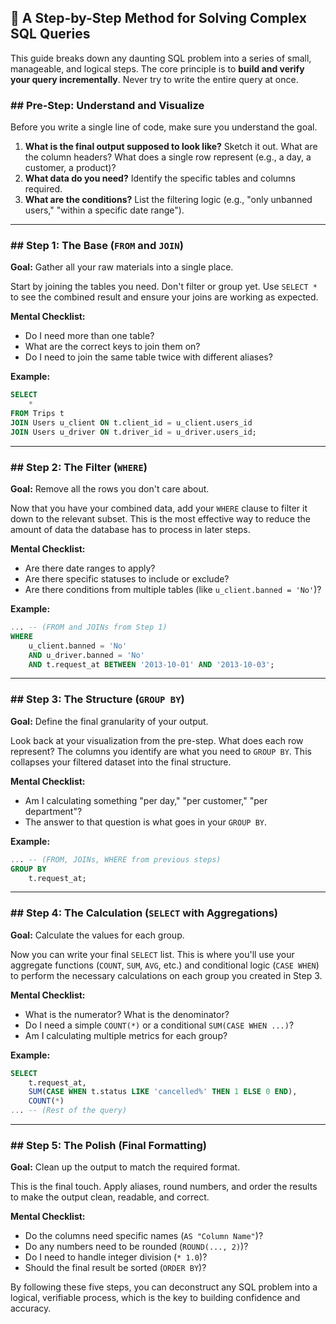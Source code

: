 ## 📝 A Step-by-Step Method for Solving Complex SQL Queries

This guide breaks down any daunting SQL problem into a series of small, manageable, and logical steps. The core principle is to **build and verify your query incrementally**. Never try to write the entire query at once.

### \#\# Pre-Step: Understand and Visualize

Before you write a single line of code, make sure you understand the goal.

1.  **What is the final output supposed to look like?** Sketch it out. What are the column headers? What does a single row represent (e.g., a day, a customer, a product)?
2.  **What data do you need?** Identify the specific tables and columns required.
3.  **What are the conditions?** List the filtering logic (e.g., "only unbanned users," "within a specific date range").

-----

### \#\# Step 1: The Base (`FROM` and `JOIN`)

**Goal:** Gather all your raw materials into a single place.

Start by joining the tables you need. Don't filter or group yet. Use `SELECT *` to see the combined result and ensure your joins are working as expected.

**Mental Checklist:**

  * Do I need more than one table?
  * What are the correct keys to join them on?
  * Do I need to join the same table twice with different aliases?

**Example:**

```sql
SELECT
    *
FROM Trips t
JOIN Users u_client ON t.client_id = u_client.users_id
JOIN Users u_driver ON t.driver_id = u_driver.users_id;
```

-----

### \#\# Step 2: The Filter (`WHERE`)

**Goal:** Remove all the rows you don't care about.

Now that you have your combined data, add your `WHERE` clause to filter it down to the relevant subset. This is the most effective way to reduce the amount of data the database has to process in later steps.

**Mental Checklist:**

  * Are there date ranges to apply?
  * Are there specific statuses to include or exclude?
  * Are there conditions from multiple tables (like `u_client.banned = 'No'`)?

**Example:**

```sql
... -- (FROM and JOINs from Step 1)
WHERE
    u_client.banned = 'No'
    AND u_driver.banned = 'No'
    AND t.request_at BETWEEN '2013-10-01' AND '2013-10-03';
```

-----

### \#\# Step 3: The Structure (`GROUP BY`)

**Goal:** Define the final granularity of your output.

Look back at your visualization from the pre-step. What does each row represent? The columns you identify are what you need to `GROUP BY`. This collapses your filtered dataset into the final structure.

**Mental Checklist:**

  * Am I calculating something "per day," "per customer," "per department"?
  * The answer to that question is what goes in your `GROUP BY`.

**Example:**

```sql
... -- (FROM, JOINs, WHERE from previous steps)
GROUP BY
    t.request_at;
```

-----

### \#\# Step 4: The Calculation (`SELECT` with Aggregations)

**Goal:** Calculate the values for each group.

Now you can write your final `SELECT` list. This is where you'll use your aggregate functions (`COUNT`, `SUM`, `AVG`, etc.) and conditional logic (`CASE WHEN`) to perform the necessary calculations on each group you created in Step 3.

**Mental Checklist:**

  * What is the numerator? What is the denominator?
  * Do I need a simple `COUNT(*)` or a conditional `SUM(CASE WHEN ...)`?
  * Am I calculating multiple metrics for each group?

**Example:**

```sql
SELECT
    t.request_at,
    SUM(CASE WHEN t.status LIKE 'cancelled%' THEN 1 ELSE 0 END),
    COUNT(*)
... -- (Rest of the query)
```

-----

### \#\# Step 5: The Polish (Final Formatting)

**Goal:** Clean up the output to match the required format.

This is the final touch. Apply aliases, round numbers, and order the results to make the output clean, readable, and correct.

**Mental Checklist:**

  * Do the columns need specific names (`AS "Column Name"`)?
  * Do any numbers need to be rounded (`ROUND(..., 2)`)?
  * Do I need to handle integer division (`* 1.0`)?
  * Should the final result be sorted (`ORDER BY`)?

By following these five steps, you can deconstruct any SQL problem into a logical, verifiable process, which is the key to building confidence and accuracy.

